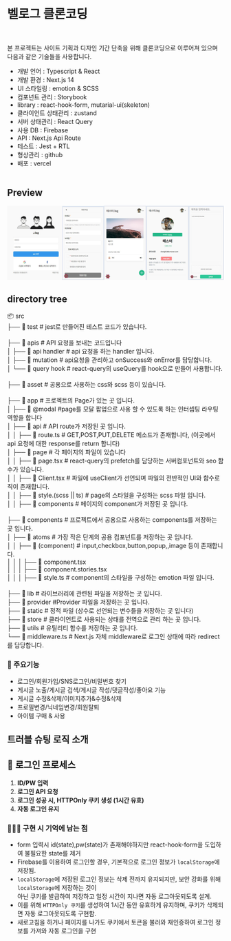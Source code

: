 # 벨로그 클론코딩

<br />

본 프로젝트는 사이트 기획과 디자인 기간 단축을 위해 클론코딩으로 이루어져 있으며 다음과 같은 기술들을 사용합니다.

- 개발 언어 : Typescript & React
- 개발 환경 : Next.js 14
- UI 스타일링 : emotion & SCSS
- 컴포넌트 관리 : Storybook
- library : react-hook-form, mutarial-ui(skeleton)
- 클라이언트 상태관리 : zustand
- 서버 상태관리 : React Query
- 사용 DB : Firebase
- API : Next.js Api Route
- 테스트 : Jest + RTL
- 형상관리 : github
- 배포 : vercel
  <br />
  <br />

## Preview

  <img src="./public/images/preview.jpg" alt="" />

## directory tree

📦 src<br />
├── 📂 test # jest로 만들어진 테스트 코드가 있습니다.<br />
<br />
├── 📂 apis # API 요청을 보내는 코드입니다<br />
│ ├── 📄 api handler # api 요청을 하는 handler 입니다.<br />
│ ├── 📄 mutation # api요청을 관리하고 onSuccess와 onError를 담당합니다.<br />
│ └── 📄 query hook # react-query의 useQuery를 hook으로 만들어 사용합니다.<br />
<br />
├── 📂 asset # 공용으로 사용하는 css와 scss 등이 있습니다.<br />
<br />
├── 📂 app # 프로젝트의 Page가 있는 곳 입니다.<br />
│ ├── 📂 @modal #page를 모달 팝업으로 사용 할 수 있도록 하는 인터셉팅 라우팅 역할을 합니다<br />
│ ├── 📂 api # API route가 저장된 곳 입니다.<br />
│ │ ├── 📄 route.ts # GET,POST,PUT,DELETE 메소드가 존재합니다,
(이곳에서 api 요청에 대한 response를 return 합니다)<br />
│ ├── 📂 page # 각 페이지의 파일이 있습니다<br />
│ │ ├── 📄 page.tsx # react-query의 prefetch를 담당하는 서버컴포넌트와 seo 함수가 있습니다.<br />
│ │ ├── 📄 Client.tsx # 파일에 useClient가 선언되며 파일의 전반적인 UI와 함수로직이 존재합니다.<br />
│ │ ├── 📄 style.(scss || ts) # page의 스타일을 구성하는 scss 파일 입니다.<br />
│ │ ├── 📂 components # 페이지의 component가 저장된 곳 입니다.<br />
<br />
├── 📂 components # 프로젝트에서 공용으로 사용하는 components를 저장하는 곳 입니다.<br />
│ ├── 📂 atoms # 가장 작은 단계의 공용 컴포넌트를 저장하는 곳 입니다.<br />
│ │ ├── 📂 (component) # input,checkbox,button,popup,,image 등이 존재합니다.<br />
│ │ │ ├── 📄 component.tsx<br />
│ │ │ ├── 📄 component.stories.tsx<br />
│ │ │ ├── 📄 style.ts # component의 스타일을 구성하는 emotion 파일 입니다.<br />
<br />
├── 📂 lib # 라이브러리에 관련된 파일을 저장하는 곳 입니다.<br />
├── 📂 provider #Provider 파일을 저장하는 곳 입니다.</br >
├── 📂 static # 정적 파일 (상수로 선언되는 변수들을 저장하는 곳 입니다)<br />
├── 📂 store # 클라이언트로 사용되는 상태를 전역으로 관리 하는 곳 입니다.<br />
├── 📂 utils # 유틸리티 함수를 저장하는 곳 입니다.<br />
└── 📄 middleware.ts # Next.js 자체 middleware로 로그인 상태에 따라 redirect를 담당합니다.

### 📌 주요기능

- 로그인/회원가입/SNS로그인/비밀번호 찾기
- 게시글 노출/게시글 검색/게시글 작성/댓글작성/좋아요 기능
- 게시글 수정&삭제/이미지추가&수정&삭제
- 프로필변경/닉네임변경/회원탈퇴
- 아이템 구매 & 사용

## 트러블 슈팅 로직 소개

## 📌 로그인 프로세스

1. **ID/PW 입력**
2. **로그인 API 요청**
3. **로그인 성공 시, HTTPOnly 쿠키 생성 (1시간 유효)**
4. **자동 로그인 유지**

### 🧑🏻‍💻 구현 시 기억에 남는 점

- form 입력시 id(state),pw(state)가 존재해야하지만 react-hook-form을 도입하여 불필요한 state를 제거
- Firebase를 이용하여 로그인할 경우, 기본적으로 로그인 정보가 `localStorage`에 저장됨.
- `localStorage`에 저장된 로그인 정보는 삭제 전까지 유지되지만, 보안 강화를 위해 `localStorage`에 저장하는 것이<br />아닌 쿠키를 발급하여 저장하고 일정 시간이 지나면 자동 로그아웃되도록 설계.
- 이를 위해 `HTTPOnly 쿠키`를 생성하여 1시간 동안 유효하게 유지하며, 쿠키가 삭제되면 자동 로그아웃되도록 구현함.
- 새로고침을 하거나 페이지를 나가도 쿠키에서 토큰을 불러와 재인증하여 로그인 정보를 가져와 자동 로그인을 구현
